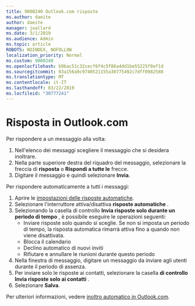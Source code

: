 ```yaml
---
title: 9000240 Outlook.com risposte
ms.author: daeite
author: daeite
manager: joallard
ms.date: 3/1/2019
ms.audience: Admin
ms.topic: article
ROBOTS: NOINDEX, NOFOLLOW
localization_priority: Normal
ms.custom: 9000240
ms.openlocfilehash: b9bac51c32cecf6f4c5f86a4dd1be55225f8ef1d
ms.sourcegitcommit: 03a156a9c9740521155a30775492c7dff0982588
ms.translationtype: MT
ms.contentlocale: it-IT
ms.lasthandoff: 03/22/2019
ms.locfileid: "30777241"
---
```

# <a name="replying-in-outlookcom"></a>Risposta in Outlook.com

Per rispondere a un messaggio alla volta:

1. Nell'elenco dei messaggi scegliere il messaggio che si desidera inoltrare.
2. Nella parte superiore destra del riquadro del messaggio, selezionare la freccia di **risposta** o **Rispondi a tutte le** frecce.
3. Digitare il messaggio e quindi selezionare **Invia**.

Per rispondere automaticamente a tutti i messaggi:

1. Aprire le [impostazioni delle risposte automatiche](https://outlook.live.com/mail/options/mail/automaticReplies/automaticRepliesOption).
2. Selezionare l'interruttore attiva/disattiva **risposte automatiche** .
3. Selezionando la casella di controllo **Invia risposte solo durante un periodo di tempo** , è possibile eseguire le operazioni seguenti:
    - Inviare risposte solo quando si sceglie. Se non si imposta un periodo di tempo, la risposta automatica rimarrà attiva fino a quando non viene disattivata.
    - Blocca il calendario
    - Declino automatico di nuovi inviti
    - Rifiutare e annullare le riunioni durante questo periodo
4. Nella finestra di messaggio, digitare un messaggio da inviare agli utenti durante il periodo di assenza.
5. Per inviare solo le risposte ai contatti, selezionare la casella **di controllo Invia risposte solo ai contatti** .
6. Selezionare **Salva**.

Per ulteriori informazioni, vedere [inoltro automatico in Outlook.com](https://support.office.com/article/14614626-9855-48dc-a986-dec81d07b1a0).